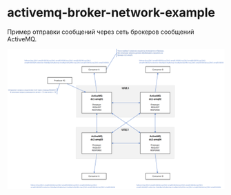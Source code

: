 # activemq-broker-network-example
Пример отправки сообщений через сеть брокеров сообщений ActiveMQ.

![network-of-brokers](network-of-brokers.png)
